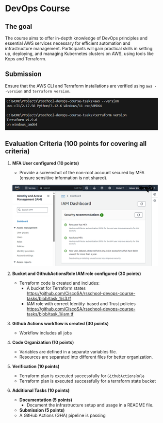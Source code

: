 # DevOps Course

## The goal

The course aims to offer in-depth knowledge of DevOps principles and essential AWS services necessary for efficient automation and infrastructure management. Participants will gain practical skills in setting up, deploying, and managing Kubernetes clusters on AWS, using tools like Kops and Terraform.

## Submission

Ensure that the AWS CLI and Terraform installations are verified using `aws --version` and `terraform version`.

![](Screenshots/versions.png)

## Evaluation Criteria (100 points for covering all criteria)

1. **MFA User configured (10 points)**

   - Provide a screenshot of the non-root account secured by MFA (ensure sensitive information is not shared).

   ![](Screenshots/iam.png)

2. **Bucket and GithubActionsRole IAM role configured (30 points)**

   - Terraform code is created and includes:
     - A bucket for Terraform states
       https://github.com/CiscoSA/rsschool-devops-course-tasks/blob/task_1/s3.tf
     - IAM role with correct Identity-based and Trust policies
       https://github.com/CiscoSA/rsschool-devops-course-tasks/blob/task_1/iam.tf

3. **Github Actions workflow is created (30 points)**

   - Workflow includes all jobs

4. **Code Organization (10 points)**

   - Variables are defined in a separate variables file.
   - Resources are separated into different files for better organization.

5. **Verification (10 points)**

   - Terraform plan is executed successfully for `GithubActionsRole`
   - Terraform plan is executed successfully for a terraform state bucket

6. **Additional Tasks (10 points)**
   - **Documentation (5 points)**
     - Document the infrastructure setup and usage in a README file.
   - **Submission (5 points)**
   - A GitHub Actions (GHA) pipeline is passing